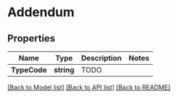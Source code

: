 # Addendum

## Properties
Name | Type | Description | Notes
------------ | ------------- | ------------- | -------------
**TypeCode** | **string** | TODO | 

[[Back to Model list]](../README.md#documentation-for-models) [[Back to API list]](../README.md#documentation-for-api-endpoints) [[Back to README]](../README.md)


